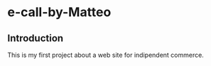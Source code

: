 # e-call-by-Matteo

## Introduction
This is my first project about a web site for indipendent commerce.
